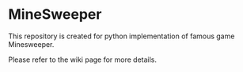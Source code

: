 # MineSweeper 

This repository is created for python implementation of famous game Minesweeper.

Please refer to the wiki page for more details.